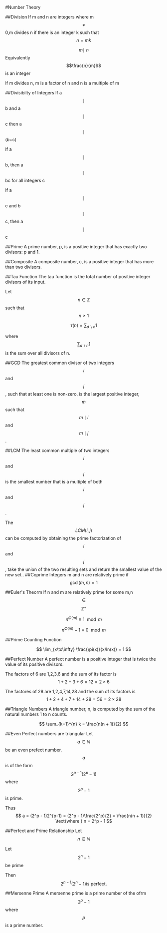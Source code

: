 #Number Theory

##Division
If m and n are integers where m $$\not =$$ 0,m divides n if there is an integer k such that $$n = mk $$

$$ m \mid\ n$$ Equivalently $$\frac{n}{m}$$ is an integer

If m divides n, m is a factor of n and n is a multiple of m 


##Divisibilty of Integers
If a $$\mid$$ b and a $$\mid$$ c then a $$\mid$$ (b+c)

If a $$\mid$$ b, then a $$\mid$$ bc for all integers c

If a $$\mid$$ c and b $$\mid$$ c, then a $$\mid$$ c

##Prime
A prime number, p, is a positive integer that has exactly two divisors: p and 1.

##Composite
A composite number, c, is a positive integer that has more than two divisors.

##Tau Function
The tau function is the total number of positive integer divisors of its input.

Let $$n \in \mathbb{Z}$$ such that $$n \geq 1$$

$$
\tau(n) = \sum_{d\backslash{n}}1
$$

where $$\sum_{d\backslash{n}}1$$ is the sum over all divisors of n.

##GCD
The greatest common divisor of two integers $$i$$ and $$j$$, such that at least one is non-zero, is the largest positive integer, $$m$$ such that $$m \mid i$$ and $$m \mid j$$. 

##LCM
The least common multiple of two integers $$i$$ and $$j$$ is the smallest number that is a multiple of both $$i$$ and $$j$$.

The $$LCM(i,j)$$ can be computed by obtaining the prime factorization of $$i$$ and $$j$$, take the union of the two resulting sets and return the smallest value of the new set..
##Coprime
Integers m and n are relatively prime if 
$$
\gcd (m,n) = 1
$$

##Euler's Theorm
If n and m are relatively prime for some m,n $$\in$$ $$\mathbb{Z}^+$$

$$
n^{\Phi(m)}\equiv 1\mod{m}
$$

$$
n^{\Phi(m)} - 1\equiv 0\mod{m}
$$

##Prime Counting Function

$$
\lim_{x\to\infty} \frac{\pi(x)}{x/ln(x)} = 1
$$

##Perfect Number
A perfect number is a positive integer that is twice the value of its positive divisors.

The factors of 6 are 1,2,3,6 and the sum of its factor is
$$1 + 2 + 3 + 6 = 12 = 2 \times 6$$

The factores of 28 are 1,2,4,7,14,28 and the sum of its factors is
$$1 + 2 + 4 + 7 + 14 + 28 = 56 = 2 \times 28$$

##Triangle Numbers
A triangle number, n, is computed by the sum of the natural numbers 1 to n counts. 

$$
\sum_{k=1}^{n} k = \frac{n(n + 1)}{2}
$$

##Even Perfect numbers are triangular
Let $$a \in \mathbb{N} $$ be an even prefect number.
$$a$$ is of the form $$2^{p-1}(2^p - 1)$$ where $$2^p - 1$$ is prime.

Thus 
$$
a = (2^p - 1)2^{p-1}
  = (2^p - 1)\frac{2^p}{2}
  = \frac{n(n + 1)}{2} \text{where } n = 2^p - 1
$$
  
##Perfect and Prime Relationship
Let 
$$n \in \mathbb{N}$$

Let $$2^n - 1$$ be prime

Then $$2^{n - 1}(2^n -1) \text{is perfect.}$$ 

##Mersenne Prime
A mersenne prime is a prime number of the ofrm $$2^p - 1$$ where $$p$$ is a prime number.